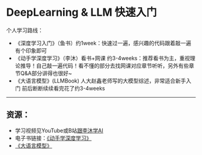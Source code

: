 # DeepLearning & LLM 快速入门
个人学习路线：
- 《深度学习入门》（鱼书）约1week：快速过一遍，感兴趣的代码跟着敲一遍有个印象即可
- 《动手学深度学习》（李沐）看书+网课 约3-4weeks：推荐看书为主，重视理论推导！自己敲一遍代码！看不懂的部分去找网课对应章节听听，另外有些章节Q&A部分讲得也很好~
- 《大语言模型》(LLMBook) 人大赵鑫老师写的大模型综述，非常适合新手入门 前后断断续续看完花了约3-4weeks
---
## 资源：
- 学习视频见YouTube或B站[跟李沐学AI](https://space.bilibili.com/1567748478?spm_id_from=333.337.0.0)
- 电子书链接：[《动手学深度学习》](https://zh-v2.d2l.ai/)
- [《大语言模型》](https://llmbook-zh.github.io/LLMBook.pdf#page=2.09)

